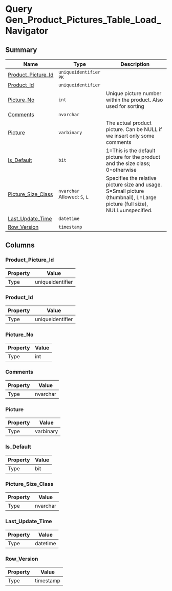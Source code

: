 # Query Gen_Product_Pictures_Table_Load_Navigator


## Summary

| Name | Type | Description |
| - | - | --- |
|[Product_Picture_Id](#product_picture_id)|`uniqueidentifier` `PK`||
|[Product_Id](#product_id)|`uniqueidentifier` ||
|[Picture_No](#picture_no)|`int` |Unique picture number within the product. Also used for sorting|
|[Comments](#comments)|`nvarchar` ||
|[Picture](#picture)|`varbinary` |The actual product picture. Can be NULL if we insert only some comments|
|[Is_Default](#is_default)|`bit` |1=This is the default picture for the product and the size class; 0=otherwise|
|[Picture_Size_Class](#picture_size_class)|`nvarchar` Allowed: `S`, `L`|Specifies the relative picture size and usage. S=Small picture (thumbnail), L=Large picture (full size), NULL=unspecified.|
|[Last_Update_Time](#last_update_time)|`datetime` ||
|[Row_Version](#row_version)|`timestamp` ||

## Columns

### Product_Picture_Id

| Property | Value |
| - | - |
|Type|uniqueidentifier|

### Product_Id

| Property | Value |
| - | - |
|Type|uniqueidentifier|

### Picture_No

| Property | Value |
| - | - |
|Type|int|

### Comments

| Property | Value |
| - | - |
|Type|nvarchar|

### Picture

| Property | Value |
| - | - |
|Type|varbinary|

### Is_Default

| Property | Value |
| - | - |
|Type|bit|

### Picture_Size_Class

| Property | Value |
| - | - |
|Type|nvarchar|

### Last_Update_Time

| Property | Value |
| - | - |
|Type|datetime|

### Row_Version

| Property | Value |
| - | - |
|Type|timestamp|


